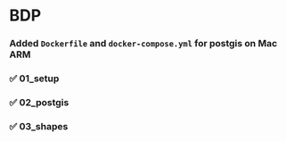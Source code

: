 # BDP

### Added `Dockerfile` and `docker-compose.yml` for postgis on Mac ARM

### ✅ 01_setup
### ✅ 02_postgis
### ✅ 03_shapes
